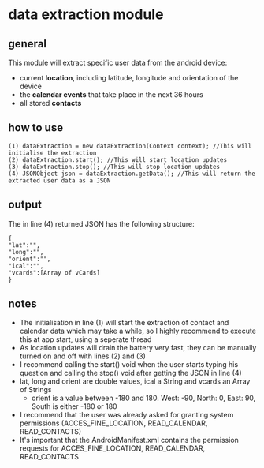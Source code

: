 # data extraction module
## general
This module will extract specific user data from the android device:
* current **location**, including latitude, longitude and orientation of the device
* the **calendar events** that take place in the next 36 hours
* all stored **contacts**

## how to use
    (1) dataExtraction = new dataExtraction(Context context); //This will initialise the extraction
    (2) dataExtraction.start(); //This will start location updates
    (3) dataExtraction.stop(); //This will stop location updates
    (4) JSONObject json = dataExtraction.getData(); //This will return the extracted user data as a JSON

## output
The in line (4) returned JSON has the following structure:

    {
    "lat":"",
    "long":"",
    "orient":"",
    "ical":"",
    "vcards":[Array of vCards]
    }

## notes
* The initialisation in line (1) will start the extraction of contact and calendar data which may take a while,
so I highly recommend to execute this at app start, using a seperate thread
* As location updates will drain the battery very fast, they can be manually turned on and off with lines (2) and (3)
* I recommend calling the start() void when the user starts typing his question and calling the stop() void after
getting the JSON in line (4)
* lat, long and orient are double values, ical a String and vcards an Array of Strings
    * orient is a value between -180 and 180. West: -90, North: 0, East: 90, South is either -180 or 180
* I recommend that the user was already asked for granting system permissions (ACCES_FINE_LOCATION, READ_CALENDAR, READ_CONTACTS)
* It's important that the AndroidManifest.xml contains the permission requests for ACCES_FINE_LOCATION, READ_CALENDAR, READ_CONTACTS
